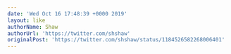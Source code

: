 ```yaml
---
date: 'Wed Oct 16 17:48:39 +0000 2019'
layout: like
authorName: Shaw
authorUrl: 'https://twitter.com/shshaw'
originalPost: 'https://twitter.com/shshaw/status/1184526582268006401'
---
```

